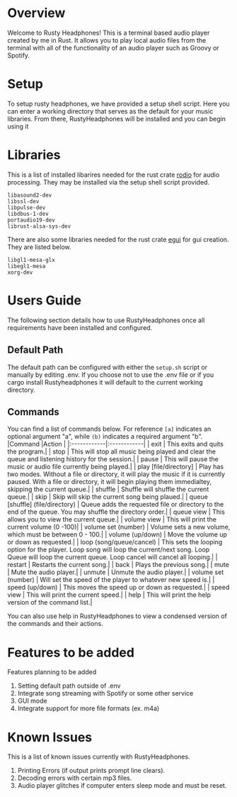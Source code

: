 # Overview 
Welcome to Rusty Headphones! This is a terminal based audio player created by me in Rust. It allows you to play local audio files from the terminal with all of the functionality of an audio player such as Groovy or Spotify. 
# Setup 
To setup rusty headphones, we have provided a setup shell script. Here you can enter a working directory that serves as the default for your music libraries. From there, RustyHeadphones will be installed and you can begin using it 
# Libraries
This is a list of installed libarires needed for the rust crate 
<a href ="https://docs.rs/rodio/latest/rodio/" target="_blank">rodio</a>
 for audio processing. They may be installed via the setup shell script provided. 
```
libasound2-dev 
libssl-dev 
libpulse-dev 
libdbus-1-dev 
portaudio19-dev 
librust-alsa-sys-dev
```

There are also some libraries needed for the rust crate 
<a href="https://docs.rs/egui/0.29.1/egui/index.html" target= "_blank">egui</a>
 for gui creation. They are listed below.
 ```
 libgl1-mesa-glx
 libegl1-mesa
 xorg-dev
 ```

# Users Guide
The following section details how to use RustyHeadphones once all requirements have been installed and configured. 
## Default Path 
The default path can be configured with either the ```setup.sh``` script or manually by editing .env. If you choose not
to use the .env file or if you cargo install Rustyheadphones it will default to the current working directory. 
## Commands
You can find a list of commands below. For reference ```[a]``` indicates an optional argument "a", while ```(b)``` indicates a required argument "b".
|Command     |Action     |
|:------------|:------------|
| exit | This exits and quits the program.|
| stop | This will stop all music being played and clear the queue and listening history for the session.| 
| pause | This will pause the music or audio file currently being played.|
| play [file/directory] | Play has two modes. Without a file or directory, it will play the music if it is currently paused. With a file or directory, it will begin playing them immedialtey, skipping the current queue.|
| shuffle | Shuffle will shuffle the current queue.|
| skip | Skip will skip the current song being plaued.|
| queue [shuffle] (file/directory) | Queue adds the requested file or directory to the end of the queue. You may shuffle the directory order.|
| queue view | This allows you to view the current queue.|
| volume view | This will print the current volume (0 -100)|
| volume set (number) | Volume sets a new volume, which must be between 0 - 100.|
| volume (up/down) | Move the volume up or down as requested.|
| loop (song/queue/cancel) | This sets the looping option for the player. Loop song will loop the current/next song. Loop Queue will loop the current queue. Loop cancel will cancel all looping.|
| restart | Restarts the current song.|
| back | Plays the previous song.|
| mute | Mute the audio player.|
| unmute | Unmute the audio player.|
| volume set (number) | Will set the speed of the player to whatever new speed is.|
| speed (up/down) | This moves the speed up or down as requested.|
| speed view | This will print the current speed.|
| help | This will print the help version of the command list.|


You can also use help in RustyHeadphones to view a condensed version of the commands and their actions. 

# Features to be added
Features planning to be added
1. Setting default path outside of .env
2. Integrate song streaming with Spotify or some other service
3. GUI mode
4. Integrate support for more file formats (ex. m4a)

# Known Issues
This is a list of known issues currently with RustyHeadphones.
1. Printing Errors (if output prints prompt line clears).
2. Decoding errors with certain mp3 files.
3. Audio player glitches if computer enters sleep mode and must be reset.